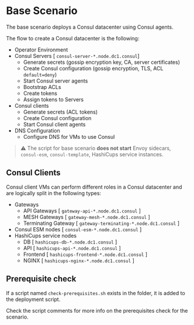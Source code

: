 # Base Scenario

The base scenario deploys a Consul datacenter using Consul agents.

The flow to create a Consul datacenter is the following:

- Operator Environment
- Consul Servers [ `consul-server-*.node.dc1.consul`]
  - Generate secrets (gossip encryption key, CA, server certificates) 
  - Create Consul configuration (gossip encryption, TLS, ACL `default=deny`)
  - Start Consul server agents
  - Bootstrap ACLs
  - Create tokens
  - Assign tokens to Servers
- Consul clients
    - Generate secrets (ACL tokens)
    - Create Consul configuration
    - Start Consul client agents
- DNS Configuration
    - Configure DNS for VMs to use Consul


> ⚠️ The script for base scenario **does not start** Envoy sidecars, `consul-esm`, `consul-template`, HashiCups service instances. 

## Consul Clients

Consul client VMs can perform different roles in a Consul datacenter and are logically split in the following types:

- Gateways
  - API Gateways        [ `gateway-api-*.node.dc1.consul` ]
  - MESH Gateways       [ `gateway-mesh-*.node.dc1.consul` ]
  - Terminating Gateway [ `gateway-terminating-*.node.dc1.consul` ]
- Consul ESM nodes      [ `consul-esm-*.node.dc1.consul` ]
- HashiCups service nodes
  - DB       [ `hashicups-db-*.node.dc1.consul` ]
  - API      [ `hashicups-api-*.node.dc1.consul` ]
  - Frontend [ `hashicups-frontend-*.node.dc1.consul` ]    
  - NGINX    [ `hashicups-nginx-*.node.dc1.consul` ]    
    
## Prerequisite check

If a script named `check-prerequisites.sh` exists in the folder, it is added to the deployment script.

Check the script comments for more info on the prerequisites check for the scenario.
    